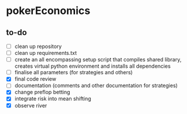 # pokerEconomics

## to-do

- [ ] clean up repository
- [ ] clean up requirements.txt
- [ ] create an all encompassing setup script that compiles shared library, creates virtual python environment and installs all dependencies
- [ ] finalise all parameters (for strategies and others)
- [x] final code review
- [ ] documentation (comments and other documentation for strategies)
- [x] change preflop betting
- [x] integrate risk into mean shifting
- [x] observe river
